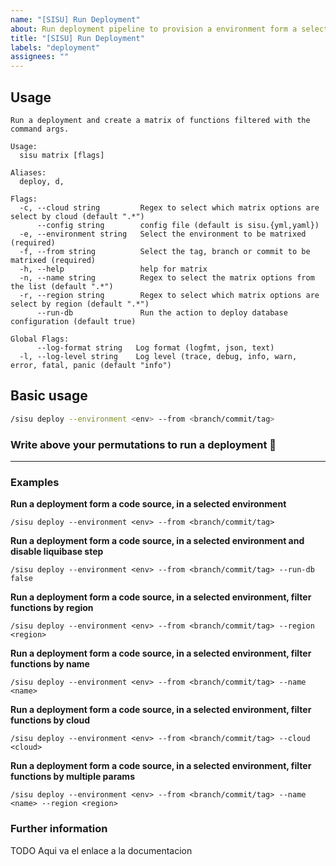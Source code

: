 ```yaml
---
name: "[SISU] Run Deployment"
about: Run deployment pipeline to provision a environment form a selected branch/commit/tag
title: "[SISU] Run Deployment"
labels: "deployment"
assignees: ""
---
```


## Usage

```
Run a deployment and create a matrix of functions filtered with the command args.

Usage:
  sisu matrix [flags]

Aliases:
  deploy, d,

Flags:
  -c, --cloud string         Regex to select which matrix options are select by cloud (default ".*")
      --config string        config file (default is sisu.{yml,yaml})
  -e, --environment string   Select the environment to be matrixed (required)
  -f, --from string          Select the tag, branch or commit to be matrixed (required)
  -h, --help                 help for matrix
  -n, --name string          Regex to select the matrix options from the list (default ".*")
  -r, --region string        Regex to select which matrix options are select by region (default ".*")
      --run-db               Run the action to deploy database configuration (default true)

Global Flags:
      --log-format string   Log format (logfmt, json, text)
  -l, --log-level string    Log level (trace, debug, info, warn, error, fatal, panic (default "info")
```

## Basic usage

```bash
/sisu deploy --environment <env> --from <branch/commit/tag>
```

### Write above your permutations to run a deployment :rocket:

---

### Examples

**Run a deployment form a code source, in a selected environment**

```
/sisu deploy --environment <env> --from <branch/commit/tag>
```

**Run a deployment form a code source, in a selected environment and disable liquibase step**

```
/sisu deploy --environment <env> --from <branch/commit/tag> --run-db false
```

**Run a deployment form a code source, in a selected environment, filter functions by region**

```
/sisu deploy --environment <env> --from <branch/commit/tag> --region <region>
```

**Run a deployment form a code source, in a selected environment, filter functions by name**

```
/sisu deploy --environment <env> --from <branch/commit/tag> --name <name>
```

**Run a deployment form a code source, in a selected environment, filter functions by cloud**

```
/sisu deploy --environment <env> --from <branch/commit/tag> --cloud <cloud>
```

**Run a deployment form a code source, in a selected environment, filter functions by multiple params**

```
/sisu deploy --environment <env> --from <branch/commit/tag> --name <name> --region <region>
```

### Further information

TODO Aqui va el enlace a la documentacion
